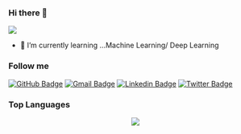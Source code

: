 ### Hi there 👋

![](https://komarev.com/ghpvc/?username=AniketRele&color=blueviolet&style=plastic&label=PROFILE+VIEWS)

- 🌱 I’m currently learning ...Machine Learning/ Deep Learning


### Follow me

[![GitHub Badge](https://img.shields.io/badge/-24292e?style=flat-circle&labelColor=24292e&logo=github&logoColor=white&link=https://github.com/AniketRele)](https://github.com/AniketRele) [![Gmail Badge](https://img.shields.io/badge/-d54b3d?style=flat-circle&labelColor=d54b3d&logo=gmail&logoColor=white&link=mailto:aniketrele98@gmail.com)](mailto:aniketrele98@gmail.com) [![Linkedin Badge](https://img.shields.io/badge/-blue?style=flat-circle&logo=Linkedin&logoColor=white&link=https://www.linkedin.com/in/aniket-rele-219579189/)](https://www.linkedin.com/in/aniket-rele-219579189/) [![Twitter Badge](https://img.shields.io/badge/-1ca0f1?style=flat-circle&labelColor=1ca0f1&logo=twitter&logoColor=white&width=50&link=https://twitter.com/ReleAniket)](https://twitter.com/ReleAniket)


### Top Languages

<p align="center">
<a href = "https://github.com/AniketRele">
  <img src="https://github-readme-stats-aj8vj7k8x.vercel.app/api/top-langs/?username=AniketRele&layout=compact&title_color=ffc857&icon_color=8ac926&text_color=daf7dc&bg_color=151515&card_width=600">
</a>
</p>

